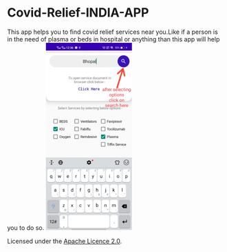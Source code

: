 # Covid-Relief-INDIA-APP
This app helps you to find covid relief services near you.Like if a person is in the need of plasma or beds 
in hospital or anything than this app will help you to do so.
<img src="images/1.jpeg" width="200">


Licensed under the [Apache Licence 2.0](LICENSE).
